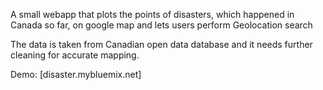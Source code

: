 A small webapp that plots the points of disasters, which happened in Canada so far, on google map and lets users perform Geolocation search

The data is taken from Canadian open data database and it needs further cleaning for accurate mapping.

Demo: [disaster.mybluemix.net]
